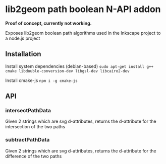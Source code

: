 # lib2geom path boolean N-API addon

**Proof of concept, currently not working.**

Exposes lib2geom boolean path algorithms used in the Inkscape project to a node.js project

## Installation

Install system dependencies (debian-based)
`sudo apt-get install g++ cmake libdouble-conversion-dev libgsl-dev libcairo2-dev`

Install cmake-js
`npm i -g cmake-js`

## API

### intersectPathData
Given 2 strings which are svg <path> d-attributes, returns the d-attribute for the intersection of the two paths

### subtractPathData
Given 2 strings which are svg <path> d-attributes, returns the d-attribute for the difference of the two paths
